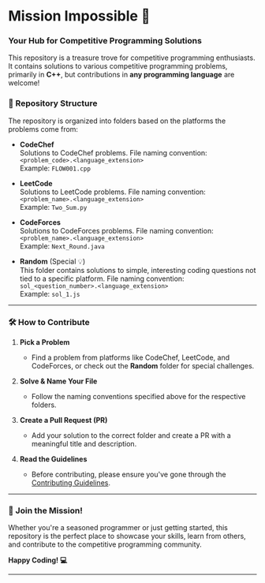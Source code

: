 # Mission Impossible 🚀  

### Your Hub for Competitive Programming Solutions  

This repository is a treasure trove for competitive programming enthusiasts. It contains solutions to various competitive programming problems, primarily in **C++**, but contributions in **any programming language** are welcome! 

### 📂 Repository Structure

The repository is organized into folders based on the platforms the problems come from:

- **CodeChef**  
  Solutions to CodeChef problems. File naming convention:  
  `<problem_code>.<language_extension>`  
  Example: `FLOW001.cpp`

- **LeetCode**  
  Solutions to LeetCode problems. File naming convention:  
  `<problem_name>.<language_extension>`  
  Example: `Two_Sum.py`

- **CodeForces**  
  Solutions to CodeForces problems. File naming convention:  
  `<problem_name>.<language_extension>`  
  Example: `Next_Round.java`

- **Random** (Special 💡)  
  This folder contains solutions to simple, interesting coding questions not tied to a specific platform. File naming convention:  
  `sol_<question_number>.<language_extension>`  
  Example: `sol_1.js`

---

### 🛠️ How to Contribute

1. **Pick a Problem**  
   - Find a problem from platforms like CodeChef, LeetCode, and CodeForces, or check out the **Random** folder for special challenges.

2. **Solve & Name Your File**  
   - Follow the naming conventions specified above for the respective folders.

3. **Create a Pull Request (PR)**  
   - Add your solution to the correct folder and create a PR with a meaningful title and description.

4. **Read the Guidelines**  
   - Before contributing, please ensure you've gone through the [Contributing Guidelines](https://github.com/Navaneethp007/MissionImpossible/blob/main/CONTRIBUTING.md).

---

### 🤝 Join the Mission!

Whether you're a seasoned programmer or just getting started, this repository is the perfect place to showcase your skills, learn from others, and contribute to the competitive programming community.

**Happy Coding! 💻**

---
